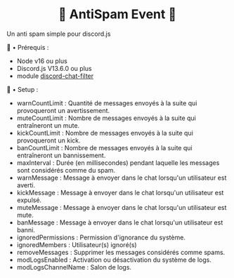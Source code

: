 <h1 align="center">🐲 AntiSpam Event 🐲</h1>

Un anti spam simple pour discord.js

💼 • Prérequis :
- Node v16 ou plus
- Discord.js V13.6.0 ou plus
- module [discord-chat-filter](https://www.npmjs.com/package/discord-chat-filter?msclkid=51e106d6bfe911eca75e168c7eecb235)

💼 • Setup :
- warnCountLimit : Quantité de messages envoyés à la suite qui provoqueront un avertissement.
- muteCountLimit : Nombre de messages envoyés à la suite qui entraîneront un mute.
- kickCountLimit : Nombre de messages envoyés à la suite qui provoqueront un kick.
- banCountLimit : Nombre de messages envoyés à la suite qui entraîneront un bannissement.
- maxInterval : Durée (en millisecondes) pendant laquelle les messages sont considérés comme du spam.
- warnMessage : Message à envoyer dans le chat lorsqu'un utilisateur est averti.
- kickMessage : Message à envoyer dans le chat lorsqu'un utilisateur est expulsé.
- muteMessage : Message à envoyer dans le chat lorsqu'un utilisateur est mute.
- banMessage : Message à envoyer dans le chat lorsqu'un utilisateur est banni.
- ignoredPermissions : Permission d'ignorance du système.
- ignoredMembers : Utilisateur(s) ignoré(s)
- removeMessages : Supprimer les messages considérés comme spams.
- modLogsEnabled : Activation ou désactivation du système de logs.
- modLogsChannelName : Salon de logs.
